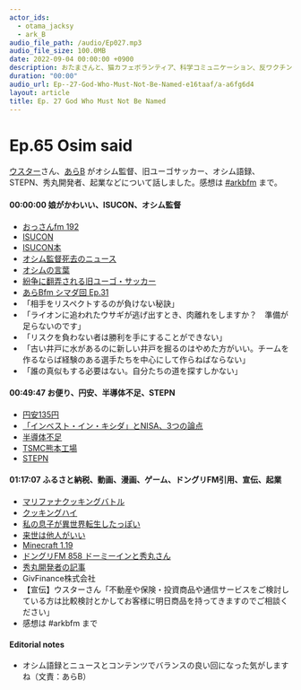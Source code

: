 ```yaml
---
actor_ids:
  - otama_jacksy
  - ark_B
audio_file_path: /audio/Ep027.mp3
audio_file_size: 100.0MB
date: 2022-09-04 00:00:00 +0900
description: おたまさんと、猫カフェボランティア、科学コミュニケーション、反ワクチン監視、ドラえもん、絶滅動物は蘇らせるべきか、ミッドサマー、保護猫のススメなどについて話しました。
duration: "00:00"
audio_url: Ep--27-God-Who-Must-Not-Be-Named-e16taaf/a-a6fg6d4
layout: article
title: Ep. 27 God Who Must Not Be Named
---
```


# Ep.65 Osim said

[ウスター](https://twitter.com/Weisweiler)さん、[あらB](https://twitter.com/ark_B) がオシム監督、旧ユーゴサッカー、オシム語録、STEPN、秀丸開発者、起業などについて話しました。感想は [#arkbfm](https://twitter.com/search?q=%23arkbfm&src=typed_query) まで。

#### 00:00:00 娘がかわいい、ISUCON、オシム監督

* [おっさんfm 192](https://ossan.fm/episode/192)
* [ISUCON](https://isucon.net/)
* [ISUCON本](https://amzn.to/3Ao471y)
* [オシム監督死去のニュース](https://www3.nhk.or.jp/news/html/20220501/k10013608421000.html)
* [オシムの言葉](https://amzn.to/3nAMx2X)
* [紛争に翻弄される旧ユーゴ・サッカー](https://www.ide.go.jp/Japanese/IDEsquare/Column/ISQ000001/ISQ000001_003.html)
* [あらBfm シマダ回 Ep.31](https://anchor.fm/arkbfm/episodes/Ep--31-What-rank-am-I-in-the-entire-human-race-e187boh/a-a6kksq4)
* 「相手をリスペクトするのが負けない秘訣」
* 「ライオンに追われたウサギが逃げ出すとき、肉離れをしますか？　準備が足らないのです」
* 「リスクを負わない者は勝利を手にすることができない」
* 「古い井戸に水があるのに新しい井戸を掘るのはやめた方がいい。チームを作るならば経験のある選手たちを中心にして作らねばならない」
* 「誰の真似もする必要はない。自分たちの道を探すしかない」

#### 00:49:47 お便り、円安、半導体不足、STEPN

* [円安135円](https://www.asahi.com/articles/ASQ6F6FT6Q6FULFA02R.html)
* [「インベスト・イン・キシダ」とNISA、3つの論点](https://www.nikkei.com/article/DGXZQOUB091RM0Z00C22A5000000/)
* [半導体不足](https://www.nikken-totalsourcing.jp/business/tsunagu/column/736/)
* [TSMC熊本工場](https://www.asahi.com/articles/ASQ6K5221Q6KULFA00M.html)
* [STEPN](https://stepn.com/)

#### 01:17:07 ふるさと納税、動画、漫画、ゲーム、ドングリFM引用、宣伝、起業

* [マリファナクッキングバトル](https://whatsnewonnetflix.com/%E6%97%A5%E6%9C%AC/1848212/cooked-with-cannabis-2020/ja)
* [クッキングハイ](https://www.excite.co.jp/news/article/E1602650823921/)
* [私の息子が異世界転生したっぽい](https://amzn.to/3IiUVOc)
* [来世は他人がいい](https://amzn.to/3bMfOVQ)
* [Minecraft 1.19](https://minecraft.fandom.com/wiki/Bedrock_Edition_1.19.0)
* [ドングリFM 858 ドーミーインと秀丸さん](https://soundcloud.com/dongurifm/858a)
* [秀丸開発者の記事](https://coralcap.co/2022/05/hidemaru-01/)
* GivFinance株式会社
* 【宣伝】ウスターさん「不動産や保険・投資商品や通信サービスをご検討している方は比較検討とかしてお客様に明日商品を持ってきますのでご相談ください」
* 感想は #arkbfm まで

#### Editorial notes

* オシム語録とニュースとコンテンツでバランスの良い回になった気がしますね（文責：あらB）